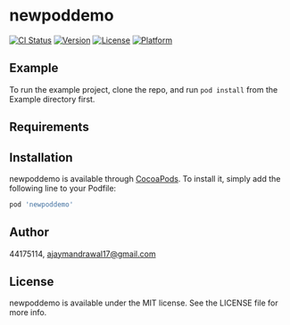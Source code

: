 # newpoddemo

[![CI Status](https://img.shields.io/travis/44175114/newpoddemo.svg?style=flat)](https://travis-ci.org/44175114/newpoddemo)
[![Version](https://img.shields.io/cocoapods/v/newpoddemo.svg?style=flat)](https://cocoapods.org/pods/newpoddemo)
[![License](https://img.shields.io/cocoapods/l/newpoddemo.svg?style=flat)](https://cocoapods.org/pods/newpoddemo)
[![Platform](https://img.shields.io/cocoapods/p/newpoddemo.svg?style=flat)](https://cocoapods.org/pods/newpoddemo)

## Example

To run the example project, clone the repo, and run `pod install` from the Example directory first.

## Requirements

## Installation

newpoddemo is available through [CocoaPods](https://cocoapods.org). To install
it, simply add the following line to your Podfile:

```ruby
pod 'newpoddemo'
```

## Author

44175114, ajaymandrawal17@gmail.com

## License

newpoddemo is available under the MIT license. See the LICENSE file for more info.
